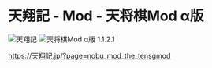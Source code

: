 # 天翔記 - Mod - 天将棋Mod α版

![天翔記](https://img.shields.io/badge/天翔記-with_PK-6479ff.svg)
![天将棋Mod α版 1.1.2.1](https://img.shields.io/badge/天将棋Mod_α版-1.1.2.1-6479ff.svg)

https://天翔記.jp/?page=nobu_mod_the_tensgmod
